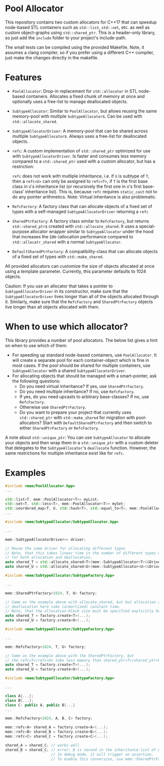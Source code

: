 # Pool Allocator

This repository contains two custom allocators for C++17 that can speedup node-based STL containers such as `std::list`, `std::set`, etc. as well as custom object-graphs using `std::shared_ptr`.
This is a header-only library, so just add the `include` folder to your project's include-path.

The small tests can be compiled using the provided Makefile.
Note, it assumes a clang compiler, so if you prefer using a different C++ compiler, just make the changes directly in the makefile.

# Features

- `PoolAllocator`: Drop-in replacement for `std::allocator` in STL node-based containers. Allocates a fixed chunk of memory at once and optionally uses a free-list to manage deallocated objects.
- `SubtypeAllocator`: Similar to `PoolAllocator`, but allows reusing the same memory-pool with multiple `SubtypeAllocator`s. Can be used with `std::allocate_shared`.
- `SubtypeAllocatorDriver`: A memory-pool that can be shared across multiple `SubtypeAllocator`s. Always uses a free-list for deallocated objects.
- `refc`: A custom implementation of `std::shared_ptr` optimized for use with `SubtypeAllocatorDriver`. Is faster and consumes less memory compared to a `std::shared_ptr` used with a custom allocator, but has a restriction: 

    `refc` does not work with multiple inheritance, i.e. if `U` is subtype of `T`, then a `refc<U>` can only be assigned to `refc<T>`, if `T` is the first base class in `U`'s inheritance list (or recursively the first one in `U`'s first base-class' inheritance list).
    This is, because `refc` requires `static_cast` not to do any pointer arithmetics.
    Note: Virtual inheritance is also problematic.
- `RefcFactory`: A factory class that can allocate objects of a fixed set of types with a self-managed `SubtypeAllocatorDriver` returning a `refc`
- `SharedPtrFactory`: A factory class similar to `RefcFactory`, but returns `std::shared_ptr`s created with `std::allocate_shared`. It uses a special-purpose allocator wrapper similar to `SubtypeAllocator` under the hood that increases the (de-)allocation performance compared to `std::allocatr_shared` with a normal `SubtypeAllocator`.
- `DefaultSharedPtrFactory`: A compatibility-class that can allocate objects of a fixed set of types with `std::make_shared`.

All provided allocators can customize the size of objects allocated at once using a template parameter.
Currently, this parameter defaults to 1024 objects.

Caution: If you use an allocator that takes a pointer to `SubtypeAllocatorDriver` in its constructor, make sure that the `SubtypeAllocatorDriver` lives longer than all of the objects allocated through it.
Similarly, make sure that the `RefcFactory` and `SharedPtrFactory` objects live longer than all objects allocated with them.

# When to use which allocator?

This library provides a number of pool allocators.
The below list gives a hint on when to use which of them:

- For speeding up standard node-based containers, use `PoolAllocator`. It will create a separate pool for each container-object which is fine in most cases. If the pool should be shared for multiple containers, use `SubtypeAllocator` with a shared `SubtypeAllocatorDriver`.
- For allocating objects that should be managed with a smart-pointer, ask the following questions:
    - Do you need virtual inheritance? If yes, use `SharedPtrFactory`.
    - Do you need multiple inheritance? If no, use `RefcFactory`.
    - If yes, do you need upcasts to arbitrary base-classes? If no, use `RefcFactory`.
    - Otherwise use `SharedPtrFactory`.
    - Do you want to prepare your project that currently uses `std::shared_ptr` with `std::make_shared` for migration with pool-allocators? Start with `DefaultSharedPtrFactory` and then switch to either `SharedPtrFactory` or `RefcFactory`.

A note about `std::unique_ptr`: You can use `SubtypeAllocator` to allocate your objects and then wrap them in a `std::unique_ptr` with a custom deleter that delegates to the `SubtypeAllocator`'s `deallocate` function. 
However, the same restrictions for multiple inheritance exist like for `refc`.

# Examples

```C++
#include <mem/PoolAllocator.hpp>
...

std::list<T, mem::PoolAllocator<T>> myList;
std::set<T, std::less<T>, mem::PoolAllocator<T>> mySet;
std::unordered_map<T, U, std::hash<T>, std::equal_to<T>, mem::PoolAllocator<std::pair<const T, U>>> myHashMap;
...
```

```C++
#include <mem/SubtypeAllocator/SubtypeAllocator.hpp>

...

mem::SubtypeAllocatorDriver<> driver;

// Reuse the same driver for allocating different types
// Note, that this takes linear time in the number of different types used with th driver in the worst case
// for both allocation and deallocation.
auto shared_T = std::allocate_shared<T>(mem::SubtypeAllocator<T>(&Driver), ...)
auto shared_U = std::allocate_shared<U>(mem::SubtypeAllocator<U>(&Driver), ...)
```

```C++
#include <mem/SubtypeAllocator/SubtypeFactory.hpp>

...

mem::SharedPtrFactory<1024, T, U> factory;

// Same as the example above with allocate_shared, but but allocation and 
// deallocation here take (armortized) constant time.
// Note, that the allocation-block size must be specified explicitly here
auto shared_T = factory.create<T>(...);
auto shared_U = factory.create<U>(...);
```

```C++
#include <mem/SubtypeAllocator/SubtypeFactory.hpp>

...

mem::RefcFactory<1024, T, U> factory;

// Same as the example above with the SharedPtrFactory, but
// the refc<T>/refc<U> take less memory than shared_ptr<T>/shared_ptr<U>
auto shared_T = factory.create<T>(...);
auto shared_U = factory.create<U>(...);
```

```C++
#include <mem/SubtypeAllocator/SubtypeFactory.hpp>

...

class A{...};
class B{...};
class C: public A, public B{...}
...

mem::RefcFactory<1024, A, B, C> factory;

mem::refc<A> shared_A = factory.create<A>(...);
mem::refc<B> shared_B = factory.create<B>(...);
mem::refc<C> shared_C = factory.create<C>(...);

shared_A = shared_C; // works well
shared_B = shared_C; // error: B is second in the inheritance-list of C, so beware assigning a refc<C> to refc<B>.
                     // In debug mode, it will trigger an assertion.
                     // To enable this conversion, use mem::SharedPtrFactory and std::shared_ptr instead
```
